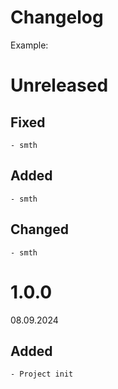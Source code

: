 # Changelog

Example:

# Unreleased
## Fixed
    - smth
## Added
    - smth
## Changed
    - smth

# 1.0.0
08.09.2024
## Added
    - Project init
